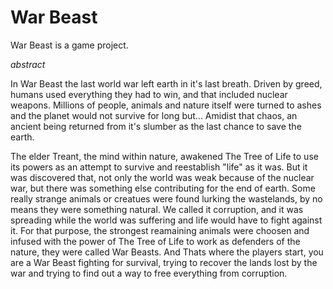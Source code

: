 # War Beast

War Beast is a game project.

*abstract*

In War Beast the last world war left earth in it's last breath. Driven by greed, humans used everything they had to win, and that included nuclear weapons. Millions of people, animals and nature itself were turned to ashes and the planet would not survive for long but...
Amidist that chaos, an ancient being returned from it's slumber as the last chance to save the earth.


The elder Treant, the mind within nature, awakened The Tree of Life to use its powers as an attempt to survive and reestablish "life" as it was. But it was discovered that, not only the world was weak because of the nuclear war, but there was something else contributing for the end of earth. Some really strange animals or creatues were found lurking the wastelands, by no means they were something natural. We called it corruption, and it was spreading while the world was suffering and life would have to fight against it. For that purpose, the strongest reamaining animals were choosen and infused with the power of The Tree of Life to work as defenders of the nature, they were called War Beasts. And Thats where the players start, you are a War Beast fighting for survival, trying to recover the lands lost by the war and trying to find out a way to free everything from corruption.
